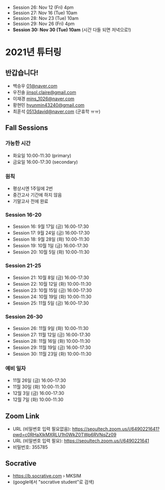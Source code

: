 + Session 26: Nov 12 (Fri) 4pm
+ Session 27: Nov 16 (Tue) 10am
+ Session 28: Nov 23 (Tue) 10am
+ Session 29: Nov 26 (Fri) 4pm
+ **Session 30: Nov 30 (Tue) 10am** (시간 다들 되면 저녁으로!)

# 2021년 튜터링

## 반갑습니다!

+ 백승우	01@naver.com
+ 우진솔	jinsol.claire@gmail.com
+ 이재경	mins_1026@naver.com
+ 황현민	hyunmin43240@gmail.com
+ 최훈석 0513david@naver.com (군휴학 ㅠㅠ)

## Fall Sessions

### 가능한 시간
+ 화요일 10:00-11:30 (primary)
+ 금요일 16:00-17:30 (secondary)

### 원칙
+ 평상시엔 1주일에 2번
+ 중간고사 기간에 하지 않음
+ 기말고사 전에 완료

### Session 16-20
+ Session 16: 9월 17일 (금) 16:00-17:30
+ Session 17: 9월 24일 (금) 16:00-17:30
+ Session 18: 9월 28일 (화) 10:00-11:30 
+ Session 19: 10월 1일 (금) 16:00-17:30
+ Session 20: 10월 5일 (화) 10:00-11:30 

### Session 21-25
+ Session 21: 10월 8일 (금) 16:00-17:30
+ Session 22: 10월 12일 (화) 10:00-11:30
+ Session 23: 10월 15일 (금) 16:00-17:30
+ Session 24: 10월 19일 (화) 10:00-11:30
+ Session 25: 11월 5일 (금) 16:00-17:30

### Session 26-30
+ Session 26: 11월 9일 (화) 10:00-11:30
+ Session 27: 11월 12일 (금) 16:00-17:30
+ Session 28: 11월 16일 (화) 10:00-11:30
+ Session 29: 11월 19일 (금) 16:00-17:30
+ Session 30: 11월 23일 (화) 10:00-11:30

### 예비 일자
+ 11월 26일 (금) 16:00-17:30
+ 11월 30일 (화) 10:00-11:30
+ 12월 3일 (금) 16:00-17:30
+ 12월 7일 (화) 10:00-11:30 

## Zoom Link

+ URL (비밀번호 입력 필요없음): https://seoultech.zoom.us/j/6490221641?pwd=c0RHaXlkMXRLU1h0WkZ0TWp6RVNqZz09
+ URL (비밀번호 입력 필요): https://seoultech.zoom.us/j/6490221641
+ 비밀번호: 355785

## Socrative

+ https://b.socrative.com › MKSIM
+ (google에서 "socrative student"로 검색)

